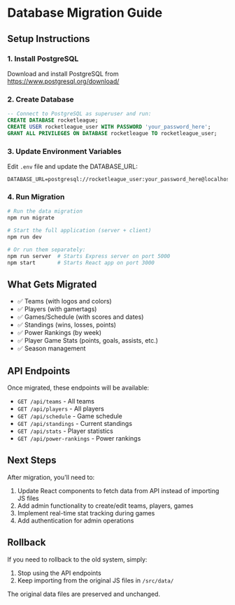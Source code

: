 # Database Migration Guide

## Setup Instructions

### 1. Install PostgreSQL
Download and install PostgreSQL from https://www.postgresql.org/download/

### 2. Create Database
```sql
-- Connect to PostgreSQL as superuser and run:
CREATE DATABASE rocketleague;
CREATE USER rocketleague_user WITH PASSWORD 'your_password_here';
GRANT ALL PRIVILEGES ON DATABASE rocketleague TO rocketleague_user;
```

### 3. Update Environment Variables
Edit `.env` file and update the DATABASE_URL:
```
DATABASE_URL=postgresql://rocketleague_user:your_password_here@localhost:5432/rocketleague
```

### 4. Run Migration
```bash
# Run the data migration
npm run migrate

# Start the full application (server + client)
npm run dev

# Or run them separately:
npm run server  # Starts Express server on port 5000
npm start       # Starts React app on port 3000
```

## What Gets Migrated

- ✅ Teams (with logos and colors)
- ✅ Players (with gamertags)
- ✅ Games/Schedule (with scores and dates)
- ✅ Standings (wins, losses, points)
- ✅ Power Rankings (by week)
- ✅ Player Game Stats (points, goals, assists, etc.)
- ✅ Season management

## API Endpoints

Once migrated, these endpoints will be available:

- `GET /api/teams` - All teams
- `GET /api/players` - All players
- `GET /api/schedule` - Game schedule
- `GET /api/standings` - Current standings
- `GET /api/stats` - Player statistics
- `GET /api/power-rankings` - Power rankings

## Next Steps

After migration, you'll need to:

1. Update React components to fetch data from API instead of importing JS files
2. Add admin functionality to create/edit teams, players, games
3. Implement real-time stat tracking during games
4. Add authentication for admin operations

## Rollback

If you need to rollback to the old system, simply:
1. Stop using the API endpoints
2. Keep importing from the original JS files in `/src/data/`

The original data files are preserved and unchanged.